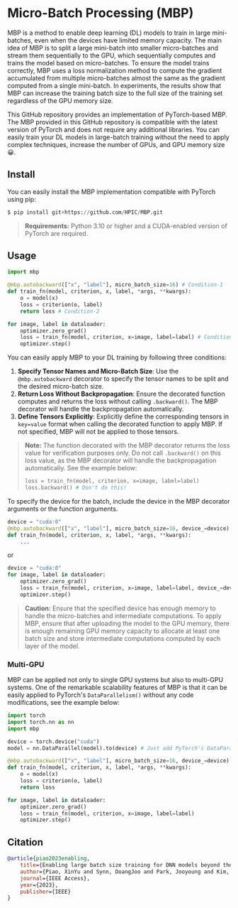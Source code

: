 # Micro-Batch Processing (MBP)
MBP is a method to enable deep learning (DL) models to train in large mini-batches, even when the devices have limited memory capacity.
The main idea of MBP is to split a large mini-batch into smaller micro-batches and stream them sequentially to the GPU, which sequentially computes and trains the model based on micro-batches.
To ensure the model trains correctly, MBP uses a loss normalization method to compute the gradient accumulated from multiple micro-batches almost the same as the gradient computed from a single mini-batch.
In experiments, the results show that MBP can increase the training batch size to the full size of the training set regardless of the GPU memory size.

This GitHub repository provides an implementation of PyTorch-based MBP.
The MBP provided in this GitHub repository is compatible with the latest version of PyTorch and does not require any additional libraries.
You can easily train your DL models in large-batch training without the need to apply complex techniques, increase the number of GPUs, and GPU memory size 😀.

## Install
You can easily install the MBP implementation compatible with PyTorch using pip:
```python
$ pip install git+https://github.com/HPIC/MBP.git
```
> **Requirements:**
> Python 3.10 or higher and a CUDA-enabled version of PyTorch are required.

## Usage
```python
import mbp

@mbp.autobackward(["x", "label"], micro_batch_size=16) # Condition-1
def train_fn(model, criterion, x, label, *args, **kwargs):
    o = model(x)
    loss = criterion(o, label)
    return loss # Condition-2

for image, label in dataloader:
    optimizer.zero_grad()
    loss = train_fn(model, criterion, x=image, label=label) # Condition-3
    optimizer.step()
```
You can easily apply MBP to your DL training by following three conditions:

1. **Specify Tensor Names and Micro-Batch Size**: Use the `@mbp.autobackward` decorator to specify the tensor names to be split and the desired micro-batch size.
2. **Return Loss Without Backpropagation**: Ensure the decorated function computes and returns the loss without calling `.backward()`. The MBP decorator will handle the backpropagation automatically.
3. **Define Tensors Explicitly**: Explicitly define the corresponding tensors in `key=value` format when calling the decorated function to apply MBP. If not specified, MBP will not be applied to those tensors.

> **Note:**
> The function decorated with the MBP decorator returns the loss value for verification purposes only. Do not call `.backward()` on this loss value, as the MBP decorator will handle the backpropagation automatically. See the example below:
> ```python
> loss = train_fn(model, criterion, x=image, label=label)
> loss.backward() # Don't do this!
> ```

To specify the device for the batch, include the device in the MBP decorator arguments or the function arguments.
```python
device = "cuda:0"
@mbp.autobackward(["x", "label"], micro_batch_size=16, device_=device) # Optional-1 (recommended)
def train_fn(model, criterion, x, label, *args, **kwargs):
    ...
```
or
```python
device = "cuda:0"
for image, label in dataloader:
    optimizer.zero_grad()
    loss = train_fn(model, criterion, x=image, label=label, device_=device) # Optional-2
    optimizer.step()
```
> **Caution:** Ensure that the specified device has enough memory to handle the micro-batches and intermediate computations.
> To apply MBP, ensure that after uploading the model to the GPU memory, there is enough remaining GPU memory capacity to allocate at least one batch size and store intermediate computations computed by each layer of the model.

### Multi-GPU
MBP can be applied not only to single GPU systems but also to multi-GPU systems.
One of the remarkable scalability features of MBP is that it can be easily applied to PyTorch's `DataParallelism()` without any code modifications, see the example below:

```python
import torch
import torch.nn as nn
import mbp

device = torch.device("cuda")
model = nn.DataParallel(model).to(device) # Just add PyTorch's DataParallel() code!

@mbp.autobackward(["x", "label"], micro_batch_size=16, device_=device)
def train_fn(model, criterion, x, label, *args, **kwargs):
    o = model(x)
    loss = criterion(o, label)
    return loss

for image, label in dataloader:
    optimizer.zero_grad()
    loss = train_fn(model, criterion, x=image, label=label)
    optimizer.step()
```

## Citation
```bibtex
@article{piao2023enabling,
    title={Enabling large batch size training for DNN models beyond the memory limit while maintaining performance},
    author={Piao, XinYu and Synn, DoangJoo and Park, Jooyoung and Kim, Jong-Kook},
    journal={IEEE Access},
    year={2023},
    publisher={IEEE}
}
```
